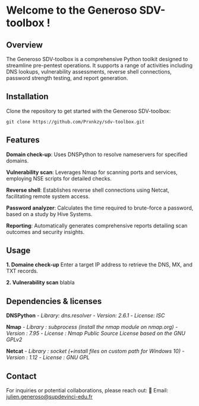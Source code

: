 # Welcome to the Generoso SDV-toolbox !

## Overview
The Generoso SDV-toolbox is a comprehensive Python toolkit designed to streamline pre-pentest operations. It supports a range of activities including DNS lookups, vulnerability assessments, reverse shell connections, password strength testing, and report generation.

## Installation
Clone the repository to get started with the Generoso SDV-toolbox:

    git clone https://github.com/Prxnkzy/sdv-toolbox.git
    
## Features
**Domain check-up**: Uses DNSPython to resolve nameservers for specified domains.

**Vulnerability scan**: Leverages Nmap for scanning ports and services, employing NSE scripts for detailed checks.

**Reverse shell**: Establishes reverse shell connections using Netcat, facilitating remote system access.

**Password analyzer**: Calculates the time required to brute-force a password, based on a study by Hive Systems.

**Reporting**: Automatically generates comprehensive reports detailing scan outcomes and security insights.

## Usage
**1. Domaine check-up**
Enter a target IP address to retrieve the DNS, MX, and TXT records.

**2. Vulnerability scan**
blabla

## Dependencies & licenses
**DNSPython**
*- Library: dns.resolver*
*- Version: 2.6.1*
*- License: ISC*

**Nmap**
*- Library : subprocess (install the nmap module on nmap.org)*
*- Version : 7.95*
*- License : Nmap Public Source License based on the GNU GPLv2*

**Netcat**
*- Library : socket (+install files on custom path for Windows 10)*
*- Version : 1.12*
*- License : GNU GPL*

## Contact
For inquiries or potential collaborations, please reach out:
📧 Email: julien.generoso@supdevinci-edu.fr



